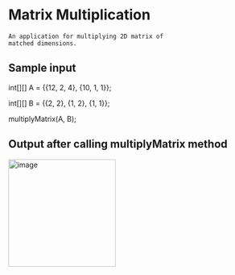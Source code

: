 # Matrix Multiplication

    An application for multiplying 2D matrix of
    matched dimensions.

## Sample input

int[][] A = {{12, 2, 4},
             {10, 1, 1}};

int[][] B = {{2, 2},
             {1, 2},
             {1, 1}};

multiplyMatrix(A, B);

## Output after calling multiplyMatrix method
<img width="213" alt="image" src="https://github.com/user-attachments/assets/a0ff7743-4b27-4494-ad0d-2a3472da1ec1">
